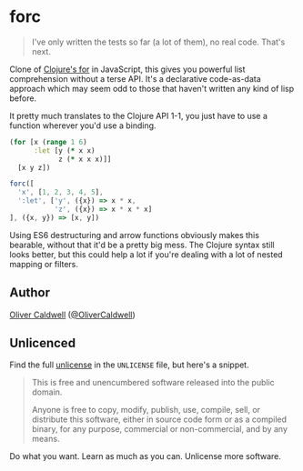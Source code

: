 # forc

> I've only written the tests so far (a lot of them), no real code. That's next.

Clone of [Clojure's for][clj-for] in JavaScript, this gives you powerful list comprehension without a terse API. It's a declarative code-as-data approach which may seem odd to those that haven't written any kind of lisp before.

It pretty much translates to the Clojure API 1-1, you just have to use a function wherever you'd use a binding.

```clojure
(for [x (range 1 6)
      :let [y (* x x)
            z (* x x x)]]
  [x y z])
```

```javascript
forc([
  'x', [1, 2, 3, 4, 5],
  ':let', ['y', ({x}) => x * x,
           'z', ({x}) => x * x * x]
], ({x, y}) => [x, y])
```

Using ES6 destructuring and arrow functions obviously makes this bearable, without that it'd be a pretty big mess. The Clojure syntax still looks better, but this could help a lot if you're dealing with a lot of nested mapping or filters.

## Author

[Oliver Caldwell][author-site] ([@OliverCaldwell][author-twitter])

## Unlicenced

Find the full [unlicense][] in the `UNLICENSE` file, but here's a snippet.

>This is free and unencumbered software released into the public domain.
>
>Anyone is free to copy, modify, publish, use, compile, sell, or distribute this software, either in source code form or as a compiled binary, for any purpose, commercial or non-commercial, and by any means.

Do what you want. Learn as much as you can. Unlicense more software.

[unlicense]: http://unlicense.org/
[author-site]: http://oli.me.uk/
[author-twitter]: https://twitter.com/OliverCaldwell
[clj-for]: https://clojuredocs.org/clojure.core/for

